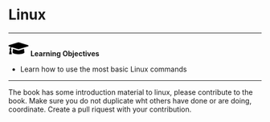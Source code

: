 # Linux

---

![](images/learning.png) **Learning Objectives**

* Learn how to use the most basic Linux commands

---

The book has some introduction material to linux, please contribute to the book. Make sure you do not 
duplicate wht others have done or are doing, coordinate. 
Create a pull riquest with your contribution.
